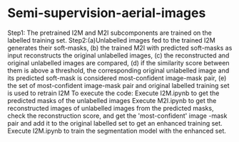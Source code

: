 # Semi-supervision-aerial-images
Step1: The pretrained I2M and M2I subcomponents are trained on the labelled training set. 
Step2:(a)Unlabelled images fed to the trained I2M generates their soft-masks,
      (b) the trained M2I with predicted soft-masks as input reconstructs the original unlabelled images, 
      (c) the reconstructed and original unlabelled images are compared, 
      (d) if the similarity score between them is above a threshold, the corresponding original unlabelled image and its predicted soft-mask is considered most-confident image-mask pair, 
      (e) the set of most-confident image-mask pair and original labelled training set is used to retrain I2M
To execute the code:
  Execute I2M.ipynb to get the predicted masks of the unlabelled images
  Execute M2I.ipynb to get the reconstructed images of unlabelled images from the predicted masks, check the reconstruction score, and get the 'most-confident' image -mask pair and add it to the      original labelled set to get an enhanced training set.
  Execute I2M.ipynb to train the segmentation model with the enhanced set.
